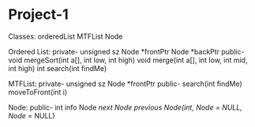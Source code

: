 # Project-1

Classes:
orderedList
MTFList
Node

Ordered List:
    private-
        unsigned sz
        Node<int> *frontPtr
        Node<int> *backPtr
    public-
        void mergeSort(int a[], int low, int high)
        void merge(int a[], int low, int mid, int high)
        int search(int findMe)

MTFList:
    private-
        unsigned sz
        Node<int> *frontPtr
    public-
        search(int findMe)
        moveToFront(int i)

Node:
    public-
        int info
        Node<int> *next
        Node<int> *previous
        Node<int>(int, Node<int>* = NULL, Node<int>* = NULL)
